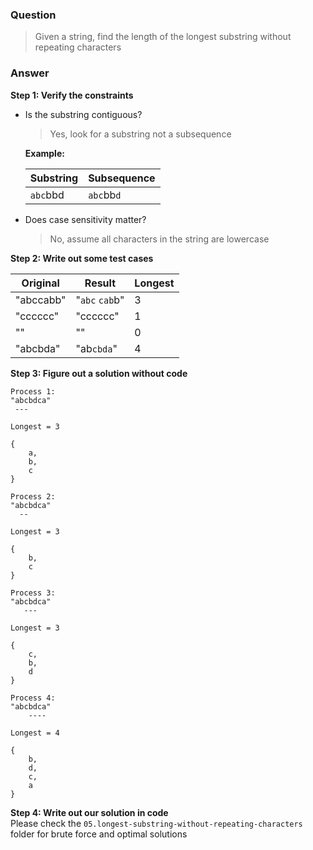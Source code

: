### Question
> Given a string, find the length of the longest substring without repeating characters

### Answer
**Step 1: Verify the constraints** <br>
- Is the substring contiguous? <br>
  > Yes, look for a substring not a subsequence

    **Example:** <br />

    | Substring  | Subsequence  |
    |------------|--------------|
    | `abc`bbd   | `abc`bb`d`   |

- Does case sensitivity matter? <br>
  > No, assume all characters in the string are lowercase

**Step 2: Write out some test cases** <br>

| Original  | Result         | Longest |
|-----------|----------------|---------|
| "abccabb" | "`abc` `cab`b" | 3       |
| "cccccc"  | "cccccc"       | 1       |
| ""        | ""             | 0       |
| "abcbda"  | "ab`cbda`"     | 4       |

**Step 3: Figure out a solution without code** <br>

```
Process 1:
"abcbdca"
 ---

Longest = 3

{
    a,
    b,
    c
}
```

```
Process 2:
"abcbdca"
  --

Longest = 3

{
    b,
    c
}
```

```
Process 3:
"abcbdca"
   ---

Longest = 3

{
    c,
    b,
    d
}
```

```
Process 4:
"abcbdca"
    ----

Longest = 4

{
    b,
    d,
    c,
    a
}
```

**Step 4: Write out our solution in code** <br>
Please check the `05.longest-substring-without-repeating-characters` folder for brute force and optimal solutions